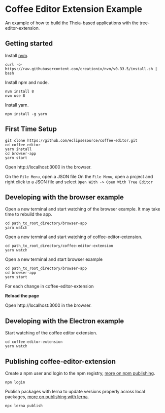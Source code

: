 # Coffee Editor Extension Example
An example of how to build the Theia-based applications with the tree-editor-extension.

## Getting started

Install [nvm](https://github.com/creationix/nvm#install-script).

    curl -o- https://raw.githubusercontent.com/creationix/nvm/v0.33.5/install.sh | bash

Install npm and node.

    nvm install 8
    nvm use 8

Install yarn.

    npm install -g yarn

## First Time Setup

    git clone https://github.com/eclipsesource/coffee-editor.git
    cd coffee-editor
    yarn install
    cd browser-app
    yarn start

Open http://localhost:3000 in the browser.

On the `File Menu`, open a JSON file
On the `File Menu`, open a project and right click to a JSON file and select `Open With -> Open With Tree Editor`


## Developing with the browser example

Open a new terminal and start watching of the browser example. It may take time to rebuild the app.

    cd path_to_root_directory/browser-app
    yarn watch

Open a new terminal and start watching of coffee-editor-extension.

    cd path_to_root_directory/coffee-editor-extension
    yarn watch

Open a new terminal and start browser example

    cd path_to_root_directory/browser-app
    cd browser-app
    yarn start

For each change in coffee-editor-extension

**Reload the page**

Open http://localhost:3000 in the browser.

## Developing with the Electron example

Start watching of the coffee editor extension.

    cd coffee-editor-extension
    yarn watch


## Publishing coffee-editor-extension

Create a npm user and login to the npm registry, [more on npm publishing](https://docs.npmjs.com/getting-started/publishing-npm-packages).

    npm login

Publish packages with lerna to update versions properly across local packages, [more on publishing with lerna](https://github.com/lerna/lerna#publish).

    npx lerna publish
